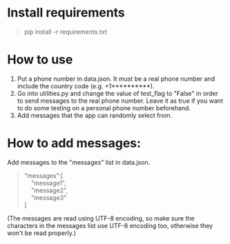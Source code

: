 # Install requirements

>pip install -r requirements.txt

# How to use

1. Put a phone number in data.json. It must be a real phone number and include the country code (e.g. +1**********).
2. Go into utilities.py and change the value of test_flag to "False" in order to send messages to the real phone number. Leave it as true if you want to do some testing on a personal phone number beforehand.
3. Add messages that the app can randomly select from.

# How to add messages:

Add messages to the "messages" list in data.json.

>"messages":[<br>
>&nbsp;&nbsp;&nbsp;&nbsp;"message1",<br>
>&nbsp;&nbsp;&nbsp;&nbsp;"message2",<br>
>&nbsp;&nbsp;&nbsp;&nbsp;"message3"<br>
>]

(The messages are read using UTF-8 encoding, so make sure the characters in the messages list use UTF-8 encoding too, otherwise they won't be read properly.)